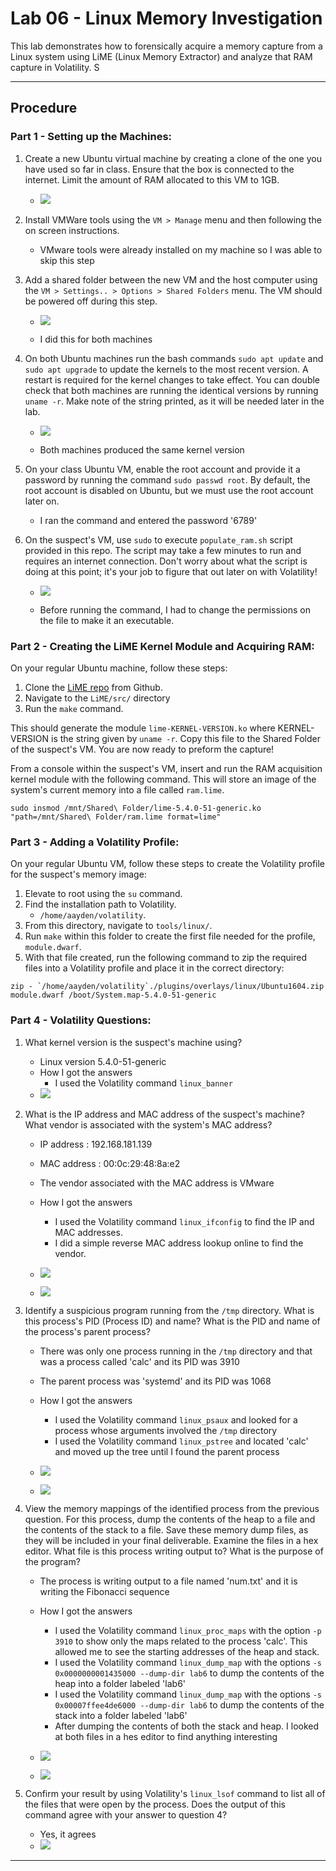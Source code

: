 # Lab 06 - Linux Memory Investigation
This lab demonstrates how to forensically acquire a memory capture from a Linux system
using LiME (Linux Memory Extractor) and analyze that RAM capture in Volatility. S

---

## Procedure<a name="procedure"></a>

### Part 1 - Setting up the Machines:
1.  Create a new Ubuntu virtual machine by creating a clone of the one you have used so far in class. Ensure that the box is connected to the internet. Limit the amount of RAM allocated to this VM to 1GB.

    - ![](./imgs/clone.PNG)

2.  Install VMWare tools using the `VM > Manage` menu and then
    following the on screen instructions.
    - VMware tools were already installed on my machine so I was able to skip this step

3.  Add a shared folder between the new VM and the host computer using the
    `VM > Settings.. > Options > Shared Folders` menu. The VM should be powered
    off during this step.

    - ![](./imgs/sharedfolder.PNG)

    - I did this for both machines

4.  On both Ubuntu machines run the bash commands `sudo apt update` and `sudo apt upgrade`
    to update the kernels to the most recent version. A restart is required for the kernel
    changes to take effect. You can double check that both machines are running
    the identical versions by running `uname -r`. Make note of the string printed,
    as it will be needed later in the lab.

    - ![](./imgs/uname.PNG)

    - Both machines produced the same kernel version

5.  On your class Ubuntu VM, enable the root account and provide it a password by running the
    command `sudo passwd root`. By default, the root account is disabled on Ubuntu, but
    we must use the root account later on.

    - I ran the command and entered the password '6789'

6.  On the suspect's VM, use `sudo` to execute `populate_ram.sh` script provided in this repo.
    The script may take a few minutes to run and requires an internet connection. Don't worry
    about what the script is doing at this point; it's your job to figure that out later on
    with Volatility!

    - ![](./imgs/populateram.PNG)

    - Before running the command, I had to change the permissions on the file to make it an executable.

### Part 2 - Creating the LiME Kernel Module and Acquiring RAM:
On your regular Ubuntu machine, follow these steps:
1. Clone the [LiME repo](https://github.com/504ensicsLabs/LiME) from Github.
2. Navigate to the `LiME/src/` directory
3. Run the `make` command.

This should generate the module `lime-KERNEL-VERSION.ko` where KERNEL-VERSION
is the string given by `uname -r`. Copy this file to the Shared Folder of the
suspect's VM. You are now ready to preform the capture!

From a console within the suspect's VM, insert and run the RAM acquisition kernel module
with the following command. This will store an image of the system's current memory
into a file called `ram.lime`.

```
sudo insmod /mnt/Shared\ Folder/lime-5.4.0-51-generic.ko "path=/mnt/Shared\ Folder/ram.lime format=lime"
```

### Part 3 - Adding a Volatility Profile:
On your regular Ubuntu VM, follow these steps to create the Volatility profile for the
suspect's memory image:
1.  Elevate to root using the `su` command.
2.  Find the installation path to Volatility. 
    - `/home/aayden/volatility`.
3.  From this directory, navigate to `tools/linux/`.
4.  Run `make` within this folder to create the first file needed for the profile,
    `module.dwarf`. 
5.  With that file created, run the following command to zip the required files into a
    Volatility profile and place it in the correct directory:

```
zip - `/home/aayden/volatility`./plugins/overlays/linux/Ubuntu1604.zip module.dwarf /boot/System.map-5.4.0-51-generic
```

### Part 4 - Volatility Questions:
1. What kernel version is the suspect's machine using? 
    - Linux version 5.4.0-51-generic
    - How I got the answers
        - I used the Volatility command `linux_banner`
    - ![](./imgs/kernel.PNG)

2. What is the IP address and MAC address of the suspect's machine? What vendor is associated
   with the system's MAC address?
   - IP address : 192.168.181.139
   - MAC address : 00:0c:29:48:8a:e2
   - The vendor associated with the MAC address is VMware
    - How I got the answers
        - I used the Volatility command `linux_ifconfig` to find the IP and MAC addresses. 
        - I did a simple reverse MAC address lookup online to find the vendor.

    - ![](./imgs/ipmac.PNG)

    - ![](./imgs/mac.PNG)

3. Identify a suspicious program running from the `/tmp` directory. What is this process's PID
   (Process ID) and name? What is the PID and name of the process's parent process?
    - There was only one process running in the `/tmp` directory and that was a process called 'calc' and its PID was 3910
    - The parent process was 'systemd' and its PID was 1068
    - How I got the answers
        - I used the Volatility command `linux_psaux` and looked for a process whose arguments involved the `/tmp` directory
        - I used the Volatility command `linux_pstree` and located 'calc' and moved up the tree until I found the parent process

    - ![](./imgs/tmp.PNG)

    - ![](./imgs/parent.PNG)

4. View the memory mappings of the identified process from the previous question. For this
   process, dump the contents of the heap to a file and the contents of the stack to a file.
   Save these memory dump files, as they will be included in your final deliverable. Examine the
   files in a hex editor. What file is this process writing output to? What is the purpose of
   the program?
   - The process is writing output to a file named 'num.txt' and it is writing the Fibonacci sequence
   - How I got the answers
        - I used the Volatility command `linux_proc_maps` with the option `-p 3910` to show only the maps related to the process 'calc'. This allowed me to see the starting addresses of the heap and stack.  
        - I used the Volatility command `linux_dump_map` with the options `-s 0x0000000001435000 --dump-dir lab6` to dump the contents of the heap into a folder labeled 'lab6'
        - I used the Volatility command `linux_dump_map` with the options `-s 0x00007ffee4de6000 --dump-dir lab6` to dump the contents of the stack into a folder labeled 'lab6'
        - After dumping the contents of both the stack and heap. I looked at both files in a hes editor to find anything interesting
    - ![](./imgs/heap.PNG)

    - ![](./imgs/stack.PNG)

5. Confirm your result by using Volatility's `linux_lsof` command to list all of the files
   that were open by the process. Does the output of this command agree with your answer
   to question 4?
   - Yes, it agrees
   - ![](./imgs/num.PNG)

---
